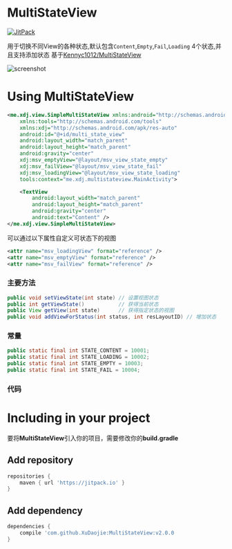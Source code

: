 MultiStateView
==============
[![JitPack](https://jitpack.io/v/XuDaojie/MultiStateView.svg)](https://jitpack.io/#XuDaojie/MultiStateView)

用于切换不同View的各种状态,默认包含`Content`,`Empty`,`Fail`,`Loading` 4个状态,并且支持添加状态
基于[Kennyc1012/MultiStateView](https://github.com/Kennyc1012/MultiStateView)

![screenshot](https://github.com/XuDaojie/MultiStateView/blob/develop/art/MultiStateView.gif)

# Using MultiStateView
``` xml
<me.xdj.view.SimpleMultiStateView xmlns:android="http://schemas.android.com/apk/res/android"
    xmlns:tools="http://schemas.android.com/tools"
    xmlns:xdj="http://schemas.android.com/apk/res-auto"
    android:id="@+id/multi_state_view"
    android:layout_width="match_parent"
    android:layout_height="match_parent"
    android:gravity="center"
    xdj:msv_emptyView="@layout/msv_view_state_empty"
    xdj:msv_failView="@layout/msv_view_state_fail"
    xdj:msv_loadingView="@layout/msv_view_state_loading"
    tools:context="me.xdj.multistateview.MainActivity">

    <TextView
        android:layout_width="match_parent"
        android:layout_height="match_parent"
        android:gravity="center"
        android:text="Content" />
</me.xdj.view.SimpleMultiStateView>
```
可以通过以下属性自定义可状态下的视图
``` xml
<attr name="msv_loadingView" format="reference" />
<attr name="msv_emptyView" format="reference" />
<attr name="msv_failView" format="reference" />
```

### 主要方法
``` java 
public void setViewState(int state) // 设置视图状态
public int getViewState()           // 获得当前状态
public View getView(int state)      // 获得指定状态的视图
public void addViewForStatus(int status, int resLayoutID) // 增加状态
```
### 常量
``` java
public static final int STATE_CONTENT = 10001;
public static final int STATE_LOADING = 10002;
public static final int STATE_EMPTY = 10003;
public static final int STATE_FAIL = 10004;
```

### 代码


# Including in your project
要将**MultiStateView**引入你的项目，需要修改你的**build.gradle**

## Add repository 
``` groovy
repositories {
    maven { url 'https://jitpack.io' }
}
```
## Add dependency
``` groovy
dependencies {
    compile 'com.github.XuDaojie:MultiStateView:v2.0.0
}
```